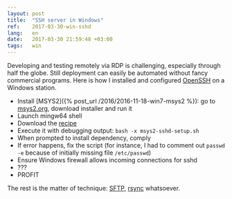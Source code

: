 ```yaml
---
layout: post
title:  "SSH server in Windows"
ref:    2017-03-30-win-sshd
lang:   en
date:   2017-03-30 21:59:48 +03:00
tags:   win
---
```


Developing and testing remotely via RDP is challenging, especially through half
the globe. Still deployment can easily be automated without fancy commercial
programs. Here is how I installed and configured
[OpenSSH](https://www.openssh.com/) on a Windows station.

* Install [MSYS2]({% post_url /2016/2016-11-18-win7-msys2 %}): go to
  [msys2.org](http://www.msys2.org/), download installer and run it
* Launch mingw64 shell
* Download the [recipe](https://gist.github.com/samhocevar/00eec26d9e9988d080ac)
* Execute it with debugging output: `bash -x msys2-sshd-setup.sh`
* When prompted to install dependency, comply
* If error happens, fix the script (for instance, I had to comment out `passwd
  -e` because of initially missing file `/etc/passwd`)
* Ensure Windows firewall allows incoming connections for sshd
* ???
* PROFIT

The rest is the matter of technique: [SFTP](https://en.wikipedia.org/wiki/SFTP),
[rsync](https://rsync.samba.org/) whatsoever. 
